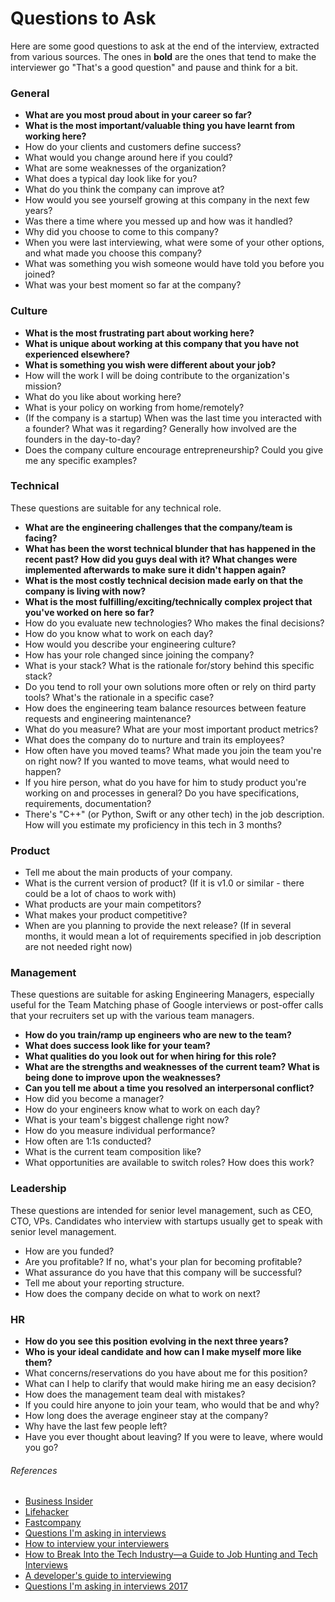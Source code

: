 # Questions to Ask

Here are some good questions to ask at the end of the interview, extracted from various sources. The ones in **bold** are the ones that tend to make the interviewer go "That's a good question" and pause and think for a bit.

### General

* **What are you most proud about in your career so far?**
* **What is the most important/valuable thing you have learnt from working here?**
* How do your clients and customers define success?
* What would you change around here if you could?
* What are some weaknesses of the organization?
* What does a typical day look like for you?
* What do you think the company can improve at?
* How would you see yourself growing at this company in the next few years?
* Was there a time where you messed up and how was it handled?
* Why did you choose to come to this company?
* When you were last interviewing, what were some of your other options, and what made you choose this company?
* What was something you wish someone would have told you before you joined?
* What was your best moment so far at the company?

### Culture

* **What is the most frustrating part about working here?**
* **What is unique about working at this company that you have not experienced elsewhere?**
* **What is something you wish were different about your job?**
* How will the work I will be doing contribute to the organization's mission?
* What do you like about working here?
* What is your policy on working from home/remotely?
* (If the company is a startup) When was the last time you interacted with a founder? What was it regarding? Generally how involved are the founders in the day-to-day?
* Does the company culture encourage entrepreneurship? Could you give me any specific examples?

### Technical

These questions are suitable for any technical role.

* **What are the engineering challenges that the company/team is facing?**
* **What has been the worst technical blunder that has happened in the recent past? How did you guys deal with it? What changes were implemented afterwards to make sure it didn't happen again?**
* **What is the most costly technical decision made early on that the company is living with now?**
* **What is the most fulfilling/exciting/technically complex project that you've worked on here so far?**
* How do you evaluate new technologies? Who makes the final decisions?
* How do you know what to work on each day?
* How would you describe your engineering culture?
* How has your role changed since joining the company?
* What is your stack? What is the rationale for/story behind this specific stack?
* Do you tend to roll your own solutions more often or rely on third party tools? What's the rationale in a specific case?
* How does the engineering team balance resources between feature requests and engineering maintenance?
* What do you measure? What are your most important product metrics?
* What does the company do to nurture and train its employees?
* How often have you moved teams? What made you join the team you're on right now? If you wanted to move teams, what would need to happen?
* If you hire person, what do you have for him to study product you're working on and processes in general? Do you have specifications, requirements, documentation?
* There's "C++" (or Python, Swift or any other tech) in the job description. How will you estimate my proficiency in this tech in 3 months?

### Product

* Tell me about the main products of your company.
* What is the current version of product? (If it is v1.0 or similar - there could be a lot of chaos to work with)
* What products are your main competitors?
* What makes your product competitive?
* When are you planning to provide the next release? (If in several months, it would mean a lot of requirements specified in job description are not needed right now)

### Management

These questions are suitable for asking Engineering Managers, especially useful for the Team Matching phase of Google interviews or post-offer calls that your recruiters set up with the various team managers.

* **How do you train/ramp up engineers who are new to the team?**
* **What does success look like for your team?**
* **What qualities do you look out for when hiring for this role?**
* **What are the strengths and weaknesses of the current team? What is being done to improve upon the weaknesses?**
* **Can you tell me about a time you resolved an interpersonal conflict?**
* How did you become a manager?
* How do your engineers know what to work on each day?
* What is your team's biggest challenge right now?
* How do you measure individual performance?
* How often are 1:1s conducted?
* What is the current team composition like?
* What opportunities are available to switch roles? How does this work?

### Leadership

These questions are intended for senior level management, such as CEO, CTO, VPs. Candidates who interview with startups usually get to speak with senior level management.

* How are you funded?
* Are you profitable? If no, what's your plan for becoming profitable?
* What assurance do you have that this company will be successful?
* Tell me about your reporting structure.
* How does the company decide on what to work on next?

### HR

* **How do you see this position evolving in the next three years?**
* **Who is your ideal candidate and how can I make myself more like them?**
* What concerns/reservations do you have about me for this position?
* What can I help to clarify that would make hiring me an easy decision?
* How does the management team deal with mistakes?
* If you could hire anyone to join your team, who would that be and why?
* How long does the average engineer stay at the company?
* Why have the last few people left?
* Have you ever thought about leaving? If you were to leave, where would you go?

###### References

* [Business Insider](http://www.businessinsider.sg/impressive-job-interview-questions-2015-3/)
* [Lifehacker](http://lifehacker.com/ask-this-question-to-end-your-job-interview-on-a-good-n-1787624433)
* [Fastcompany](https://www.fastcompany.com/40406730/7-questions-recruiters-at-amazon-spotify-and-more-want-you-to-ask)
* [Questions I'm asking in interviews](http://jvns.ca/blog/2013/12/30/questions-im-asking-in-interviews/)
* [How to interview your interviewers](http://blog.alinelerner.com/how-to-interview-your-interviewers/)
* [How to Break Into the Tech Industry—a Guide to Job Hunting and Tech Interviews](https://haseebq.com/how-to-break-into-tech-job-hunting-and-interviews/)
* [A developer's guide to interviewing](https://medium.freecodecamp.org/how-to-interview-as-a-developer-candidate-b666734f12dd)
* [Questions I'm asking in interviews 2017](https://cternus.net/blog/2017/10/10/questions-i-m-asking-in-interviews-2017/)
